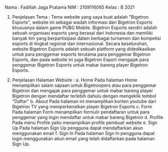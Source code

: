 Nama  : Fadillah Jaga Pratama
NIM   : 2109116065
Kelas : B 2021

1. Penjelasan Tema :
   Tema website yang saya buat adalah "Bigetron Esports", website ini sebagai wadah informasi dari Bigetron Esports khususnya dalam game PUBG Mobile. Bigetron Esports      sendiri adalah sebuah organisasi esports yang berasal dari Indonesia dan memiliki banyak tim yang berpartisipasi dalam berbagai turnamen dan kompetisi esports di        tingkat regional dan internasional.
   Secara keseluruhan, website Bigetron Esports adalah sebuah platform yang didedikasikan untuk para penggemar esports terutama para penggemar Bigetron Esports, dan pada    website ini juga Bigetron Esport mengajak para penggemar Bigetron Esports untuk mabar bareng player Bigetron Esports. 
   
2. Penjelasan Halaman Website :
   a. Home 
      Pada halaman Home menampilkan salam sapaan untuk Bigetroopers atau para penggemar Bigetron dan mengajak para penggemar untuk mabar bareng player Bigetron dengan         mendaftar terlebih dahulu dengan mengeklik tombol "Daftar"
   b. About 
      Pada halaman ini menampilkan konten youtube dari Bigetron TV yang memperkenalkan player Bigetron Esports
   c. Form
      Pada halaman Form menampilkan formulir pendaftaran untuk para penggemar yang ingin mendaftar untuk mabar bareng Bigetron
   d. Profile
      Pada menu Profile yaitu menampilkan profile pembuat website
   e. Sign Up
      Pada halaman Sign Up pengguna dapat mendaftarkan akun menggunakan email
   f. Sign In
      Pada halaman Sign In pengguna dapat login menggunakan akun email yang telah didaftarkan pada halaman Sign Up.
